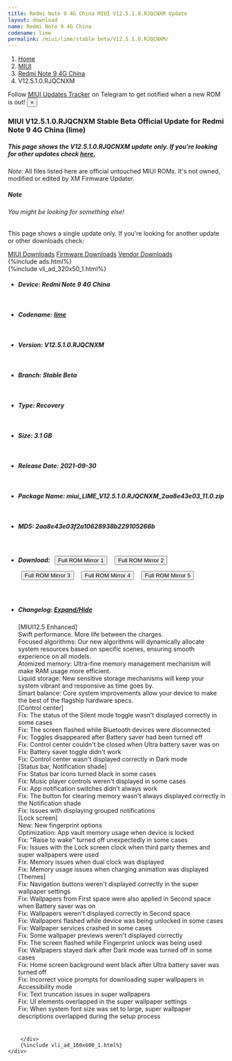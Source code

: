 ```yaml
---
title: Redmi Note 9 4G China MIUI V12.5.1.0.RJQCNXM Update
layout: download
name: Redmi Note 9 4G China
codename: lime
permalink: /miui/lime/stable beta/V12.5.1.0.RJQCNXM/
---
```

<nav aria-label="breadcrumb">
    <ol class="breadcrumb">
        <li class="breadcrumb-item"><a href="/">Home</a></li>
        <li class="breadcrumb-item"><a href="/miui/">MIUI</a></li>
        <li class="breadcrumb-item"><a href="/miui/lime/">Redmi Note 9 4G China</a></li>
        <li class="breadcrumb-item active" aria-current="page">V12.5.1.0.RJQCNXM</li>
    </ol>
</nav>
<div class="alert alert-primary alert-dismissible fade show" role="alert">
    Follow <a href="https://t.me/MIUIUpdatesTracker" class="alert-link">MIUI Updates Tracker</a> on Telegram to get
    notified when a new ROM is out!
    <button type="button" class="close" data-dismiss="alert" aria-label="Close">
        <span aria-hidden="true">&times;</span>
    </button>
</div>
<div class="col-12 mx-auto">
    <h3 class="title bg-light p-2 rounded">MIUI V12.5.1.0.RJQCNXM Stable Beta Official Update for Redmi Note 9 4G China (lime)</h3>
    <h5>This page shows the V12.5.1.0.RJQCNXM update only. If you're looking for other updates check
        <a href="/miui/lime/">here.</a></h5>
    <p><i>Note: </i>All files listed here are official untouched MIUI ROMs.
        It's not owned, modified or edited by XM Firmware Updater.</p>
    <div class="card">
        <div class="card-body">
            <h5 class="card-title">Note</h5>
            <h6 class="card-subtitle mb-2 text-muted">You might be looking for something else!</h6>
            <p class="card-text">This page shows a single update only.
                If you're looking for another update or other downloads check:</p>
            <a href="/miui/" class="card-link">MIUI Downloads</a>
            <a href="/firmware/" class="card-link">Firmware Downloads</a>
            <a href="/vendor/" class="card-link">Vendor Downloads</a>
        </div>
    </div>
    {%include ads.html%}
    <div class="row justify-content-center">
        <div class="col-10" id="downloads">
                    <div class="card card-body">
            {%include vli_ad_320x50_1.html%}
            <ul class="list-unstyled">
                <li style="padding-bottom: 10px;">
                    <h5><b>Device: </b>Redmi Note 9 4G China</h5>
                </li>
                <li style="padding-bottom: 10px;">
                    <h5><b>Codename: </b> <a href="/miui/lime/" target="_blank">lime</a> </h5>
                </li>
                <li style="padding-bottom: 10px;">
                    <h5><b>Version: </b>V12.5.1.0.RJQCNXM</h5>
                </li>
                <li style="padding-bottom: 10px;">
                    <h5><b>Branch: </b>Stable Beta</h5>
                </li>
                <li style="padding-bottom: 10px;">
                    <h5><b>Type: </b>Recovery</h5>
                </li>
                <li style="padding-bottom: 10px;">
                    <h5><b>Size: </b>3.1 GB</h5>
                </li>
                <li style="padding-bottom: 10px;">
                    <h5><b>Release Date: </b>2021-09-30</h5>
                </li>
                <li style="padding-bottom: 10px;">
                    <h5><b>Package Name: </b><span id="filename" class="text-dark">miui_LIME_V12.5.1.0.RJQCNXM_2aa8e43e03_11.0.zip</span></h5>
                </li>
                <li style="padding-bottom: 10px;">
                    <h5><b>MD5: </b><span id="md5" class="text-muted">2aa8e43e03f2a10628938b229105266b</span></h5>
                </li>
                <li style="padding-bottom: 10px;">
                    <h5><b>Download: </b> <button type="button" id="download" class="btn btn-primary" style="margin: 7px;" onclick="window.open('https://cdnorg.d.miui.com/V12.5.1.0.RJQCNXM/miui_LIME_V12.5.1.0.RJQCNXM_2aa8e43e03_11.0.zip', '_blank');"><i class="fa fa-download"></i> Full ROM Mirror 1</button> <button type="button" id="download" class="btn btn-primary" style="margin: 7px;" onclick="window.open('https://bkt-sgp-miui-ota-update-alisgp.oss-ap-southeast-1.aliyuncs.com/V12.5.1.0.RJQCNXM/miui_LIME_V12.5.1.0.RJQCNXM_2aa8e43e03_11.0.zip', '_blank');"><i class="fa fa-download"></i> Full ROM Mirror 2</button> <button type="button" id="download" class="btn btn-primary" style="margin: 7px;" onclick="window.open('https://bn.d.miui.com/V12.5.1.0.RJQCNXM/miui_LIME_V12.5.1.0.RJQCNXM_2aa8e43e03_11.0.zip', '_blank');"><i class="fa fa-download"></i> Full ROM Mirror 3</button> <button type="button" id="download" class="btn btn-primary" style="margin: 7px;" onclick="window.open('https://bigota.d.miui.com/V12.5.1.0.RJQCNXM/miui_LIME_V12.5.1.0.RJQCNXM_2aa8e43e03_11.0.zip', '_blank');"><i class="fa fa-download"></i> Full ROM Mirror 4</button> <button type="button" id="download" class="btn btn-primary" style="margin: 7px;" onclick="window.open('https://hugeota.d.miui.com/V12.5.1.0.RJQCNXM/miui_LIME_V12.5.1.0.RJQCNXM_2aa8e43e03_11.0.zip', '_blank');"><i class="fa fa-download"></i> Full ROM Mirror 5</button></h5>
                </li>
                <li style="padding-bottom: 10px;">
                    <h5><b>Changelog: </b><a href="#lime_1_changelog" data-toggle="collapse" role="button"
                            aria-expanded="false" aria-controls="lime_1_changelog"> <i class="fa fa-arrow-down"
                                aria-hidden="true"></i> Expand/Hide</a></h5>
                    <div class="collapse" id="lime_1_changelog">
                        <p id="changelog_text">[MIUI12.5 Enhanced]<br>Swift performance. More life between the charges.<br>Focused algorithms: Our new algorithms will dynamically allocate system resources based on specific scenes, ensuring smooth experience on all models.<br>Atomized memory: Ultra-fine memory management mechanism will make RAM usage more efficient.<br>Liquid storage: New sensitive storage mechanisms will keep your system vibrant and responsive as time goes by.<br>Smart balance: Core system improvements allow your device to make the best of the flagship hardware specs.<br>[Control center]<br>Fix: The status of the Silent mode toggle wasn't displayed correctly in some cases<br>Fix: The screen flashed while Bluetooth devices were disconnected<br>Fix: Toggles disappeared after Battery saver had been turned off<br>Fix: Control center couldn't be closed when Ultra battery saver was on<br>Fix: Battery saver toggle didn't work<br>Fix: Control center wasn't displayed correctly in Dark mode<br>[Status bar, Notification shade]<br>Fix: Status bar icons turned black in some cases<br>Fix: Music player controls weren't displayed in some cases<br>Fix: App notification switches didn't always work<br>Fix: The button for clearing memory wasn't always displayed correctly in the Notification shade<br>Fix: Issues with displaying grouped notifications<br>[Lock screen]<br>New: New fingerprint options<br>Optimization: App vault memory usage when device is locked<br>Fix: "Raise to wake" turned off unexpectedly in some cases<br>Fix: Issues with the Lock screen clock when third party themes and super wallpapers were used<br>Fix: Memory issues when dual clock was displayed<br>Fix: Memory usage issues when charging animation was displayed<br>[Themes]<br>Fix: Navigation buttons weren't displayed correctly in the super wallpaper settings<br>Fix: Wallpapers from First space were also applied in Second space when Battery saver was on<br>Fix: Wallpapers weren't displayed correctly in Second space<br>Fix: Wallpapers flashed while device was being unlocked in some cases<br>Fix: Wallpaper services crashed in some cases<br>Fix: Some wallpaper previews weren't displayed correctly<br>Fix: The screen flashed while Fingerprint unlock was being used<br>Fix: Wallpapers stayed dark after Dark mode was turned off in some cases<br>Fix: Home screen background went black after Ultra battery saver was turned off<br>Fix: Incorrect voice prompts for downloading super wallpapers in Accessibility mode<br>Fix: Text truncation issues in super wallpapers<br>Fix: UI elements overlapped in the super wallpaper settings<br>Fix: When system font size was set to large, super wallpaper descriptions overlapped during the setup process</p>
                    </div>
                </li>
            </ul>
        </div>

        </div>
        {%include vli_ad_160x600_1.html%}
    </div>
</div>
